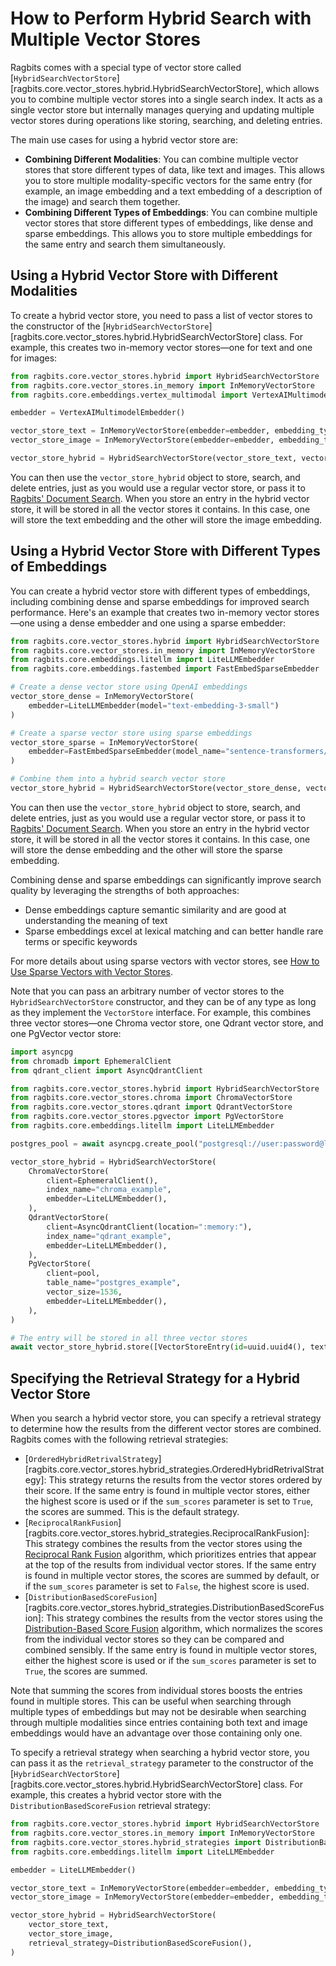 # How to Perform Hybrid Search with Multiple Vector Stores

Ragbits comes with a special type of vector store called [`HybridSearchVectorStore`][ragbits.core.vector_stores.hybrid.HybridSearchVectorStore], which allows you to combine multiple vector stores into a single search index. It acts as a single vector store but internally manages querying and updating multiple vector stores during operations like storing, searching, and deleting entries.

The main use cases for using a hybrid vector store are:

* **Combining Different Modalities**: You can combine multiple vector stores that store different types of data, like text and images. This allows you to store multiple modality-specific vectors for the same entry (for example, an image embedding and a text embedding of a description of the image) and search them together.
* **Combining Different Types of Embeddings**: You can combine multiple vector stores that store different types of embeddings, like dense and sparse embeddings. This allows you to store multiple embeddings for the same entry and search them simultaneously.

## Using a Hybrid Vector Store with Different Modalities

To create a hybrid vector store, you need to pass a list of vector stores to the constructor of the [`HybridSearchVectorStore`][ragbits.core.vector_stores.hybrid.HybridSearchVectorStore] class. For example, this creates two in-memory vector stores—one for text and one for images:

```python
from ragbits.core.vector_stores.hybrid import HybridSearchVectorStore
from ragbits.core.vector_stores.in_memory import InMemoryVectorStore
from ragbits.core.embeddings.vertex_multimodal import VertexAIMultimodelEmbedder

embedder = VertexAIMultimodelEmbedder()

vector_store_text = InMemoryVectorStore(embedder=embedder, embedding_type=EmbeddingType.TEXT)
vector_store_image = InMemoryVectorStore(embedder=embedder, embedding_type=EmbeddingType.IMAGE)

vector_store_hybrid = HybridSearchVectorStore(vector_store_text, vector_store_image)
```

You can then use the `vector_store_hybrid` object to store, search, and delete entries, just as you would use a regular vector store, or pass it to [Ragbits' Document Search](../document_search/ingest-documents.md). When you store an entry in the hybrid vector store, it will be stored in all the vector stores it contains. In this case, one will store the text embedding and the other will store the image embedding.

## Using a Hybrid Vector Store with Different Types of Embeddings

You can create a hybrid vector store with different types of embeddings, including combining dense and sparse embeddings for improved search performance. Here's an example that creates two in-memory vector stores—one using a dense embedder and one using a sparse embedder:

```python
from ragbits.core.vector_stores.hybrid import HybridSearchVectorStore
from ragbits.core.vector_stores.in_memory import InMemoryVectorStore
from ragbits.core.embeddings.litellm import LiteLLMEmbedder
from ragbits.core.embeddings.fastembed import FastEmbedSparseEmbedder

# Create a dense vector store using OpenAI embeddings
vector_store_dense = InMemoryVectorStore(
    embedder=LiteLLMEmbedder(model="text-embedding-3-small")
)

# Create a sparse vector store using sparse embeddings
vector_store_sparse = InMemoryVectorStore(
    embedder=FastEmbedSparseEmbedder(model_name="sentence-transformers/all-MiniLM-L6-v2-sparse")
)

# Combine them into a hybrid search vector store
vector_store_hybrid = HybridSearchVectorStore(vector_store_dense, vector_store_sparse)
```

You can then use the `vector_store_hybrid` object to store, search, and delete entries, just as you would use a regular vector store, or pass it to [Ragbits' Document Search](../document_search/ingest-documents.md). When you store an entry in the hybrid vector store, it will be stored in all the vector stores it contains. In this case, one will store the dense embedding and the other will store the sparse embedding.

Combining dense and sparse embeddings can significantly improve search quality by leveraging the strengths of both approaches:
- Dense embeddings capture semantic similarity and are good at understanding the meaning of text
- Sparse embeddings excel at lexical matching and can better handle rare terms or specific keywords

For more details about using sparse vectors with vector stores, see [How to Use Sparse Vectors with Vector Stores](./sparse_vectors.md).

Note that you can pass an arbitrary number of vector stores to the `HybridSearchVectorStore` constructor, and they can be of any type as long as they implement the `VectorStore` interface. For example, this combines three vector stores—one Chroma vector store, one Qdrant vector store, and one PgVector vector store:

```python
import asyncpg
from chromadb import EphemeralClient
from qdrant_client import AsyncQdrantClient

from ragbits.core.vector_stores.hybrid import HybridSearchVectorStore
from ragbits.core.vector_stores.chroma import ChromaVectorStore
from ragbits.core.vector_stores.qdrant import QdrantVectorStore
from ragbits.core.vector_stores.pgvector import PgVectorStore
from ragbits.core.embeddings.litellm import LiteLLMEmbedder

postgres_pool = await asyncpg.create_pool("postgresql://user:password@localhost/db")

vector_store_hybrid = HybridSearchVectorStore(
    ChromaVectorStore(
        client=EphemeralClient(),
        index_name="chroma_example",
        embedder=LiteLLMEmbedder(),
    ),
    QdrantVectorStore(
        client=AsyncQdrantClient(location=":memory:"),
        index_name="qdrant_example",
        embedder=LiteLLMEmbedder(),
    ),
    PgVectorStore(
        client=pool,
        table_name="postgres_example",
        vector_size=1536,
        embedder=LiteLLMEmbedder(),
    ),
)

# The entry will be stored in all three vector stores
await vector_store_hybrid.store([VectorStoreEntry(id=uuid.uuid4(), text="Example entry")])
```

## Specifying the Retrieval Strategy for a Hybrid Vector Store

When you search a hybrid vector store, you can specify a retrieval strategy to determine how the results from the different vector stores are combined. Ragbits comes with the following retrieval strategies:

* [`OrderedHybridRetrivalStrategy`][ragbits.core.vector_stores.hybrid_strategies.OrderedHybridRetrivalStrategy]: This strategy returns the results from the vector stores ordered by their score. If the same entry is found in multiple vector stores, either the highest score is used or if the `sum_scores` parameter is set to `True`, the scores are summed. This is the default strategy.
* [`ReciprocalRankFusion`][ragbits.core.vector_stores.hybrid_strategies.ReciprocalRankFusion]: This strategy combines the results from the vector stores using the [Reciprocal Rank Fusion](https://plg.uwaterloo.ca/~gvcormac/cormacksigir09-rrf.pdf) algorithm, which prioritizes entries that appear at the top of the results from individual vector stores. If the same entry is found in multiple vector stores, the scores are summed by default, or if the `sum_scores` parameter is set to `False`, the highest score is used.
* [`DistributionBasedScoreFusion`][ragbits.core.vector_stores.hybrid_strategies.DistributionBasedScoreFusion]: This strategy combines the results from the vector stores using the [Distribution-Based Score Fusion](https://medium.com/plain-simple-software/distribution-based-score-fusion-dbsf-a-new-approach-to-vector-search-ranking-f87c37488b18) algorithm, which normalizes the scores from the individual vector stores so they can be compared and combined sensibly. If the same entry is found in multiple vector stores, either the highest score is used or if the `sum_scores` parameter is set to `True`, the scores are summed.

Note that summing the scores from individual stores boosts the entries found in multiple stores. This can be useful when searching through multiple types of embeddings but may not be desirable when searching through multiple modalities since entries containing both text and image embeddings would have an advantage over those containing only one.

To specify a retrieval strategy when searching a hybrid vector store, you can pass it as the `retrieval_strategy` parameter to the constructor of the [`HybridSearchVectorStore`][ragbits.core.vector_stores.hybrid.HybridSearchVectorStore] class. For example, this creates a hybrid vector store with the `DistributionBasedScoreFusion` retrieval strategy:

```python
from ragbits.core.vector_stores.hybrid import HybridSearchVectorStore
from ragbits.core.vector_stores.in_memory import InMemoryVectorStore
from ragbits.core.vector_stores.hybrid_strategies import DistributionBasedScoreFusion
from ragbits.core.embeddings.litellm import LiteLLMEmbedder

embedder = LiteLLMEmbedder()

vector_store_text = InMemoryVectorStore(embedder=embedder, embedding_type=EmbeddingType.TEXT)
vector_store_image = InMemoryVectorStore(embedder=embedder, embedding_type=EmbeddingType.IMAGE)

vector_store_hybrid = HybridSearchVectorStore(
    vector_store_text,
    vector_store_image,
    retrieval_strategy=DistributionBasedScoreFusion(),
)
```
